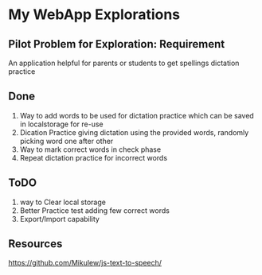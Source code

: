 

# My WebApp Explorations
## Pilot Problem for Exploration: Requirement
An application helpful for parents or students to get spellings dictation practice
## Done
1. Way to add words to be used for dictation practice which can be saved in localstorage for re-use
2. Dication Practice giving dictation using the provided words, randomly picking word one after other
3. Way to mark correct words in check phase
4. Repeat dictation practice for incorrect words
   
## ToDO
1. way to Clear local storage
2. Better Practice test adding few correct words
3. Export/Import capability
   
## Resources
https://github.com/Mikulew/js-text-to-speech/
